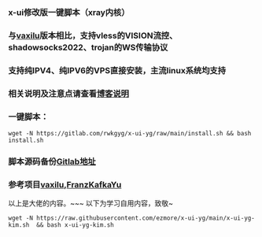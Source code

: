 ### x-ui修改版一键脚本（xray内核）

### 与[vaxilu](https://github.com/vaxilu/x-ui)版本相比，支持vless的VISION流控、shadowsocks2022、trojan的WS传输协议

### 支持纯IPV4、纯IPV6的VPS直接安装，主流linux系统均支持

### 相关说明及注意点请查看[博客说明](https://ygkkk.blogspot.com)

### 一键脚本：
```
wget -N https://gitlab.com/rwkgyg/x-ui-yg/raw/main/install.sh && bash install.sh
```

### 脚本源码备份[Gitlab地址](https://gitlab.com/rwkgyg/x-ui-yg)
### 参考项目[vaxilu](https://github.com/vaxilu/x-ui),[FranzKafkaYu](https://github.com/FranzKafkaYu/x-ui)


以上是大佬的内容。~~~
以下为学习自用内容，致敬~
```
wget -N https://raw.githubusercontent.com/ezmore/x-ui-yg/main/x-ui-yg-kim.sh  && bash x-ui-yg-kim.sh
```
